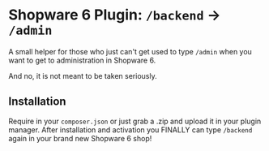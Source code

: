 # Shopware 6 Plugin: `/backend` &rarr; `/admin`

A small helper for those who just can't get used to type `/admin` when you want to get to administration in Shopware 6.

And no, it is not meant to be taken seriously.

## Installation

Require in your `composer.json` or just grab a .zip and upload it in your plugin manager. After installation and activation you FINALLY can type `/backend` again in your brand new Shopware 6 shop!
